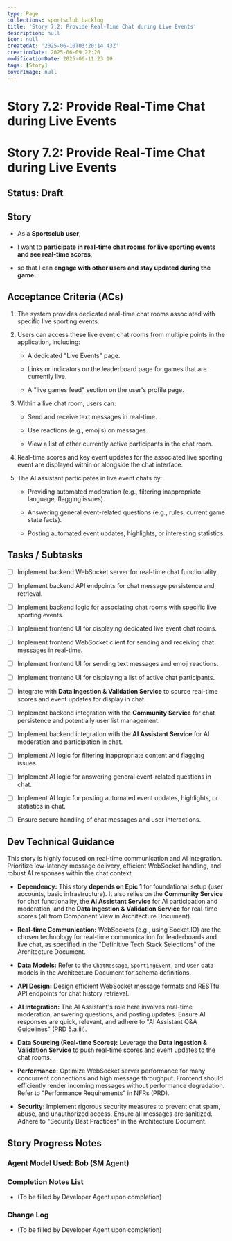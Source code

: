 ```yaml
---
type: Page
collections: sportsclub backlog
title: 'Story 7.2: Provide Real-Time Chat during Live Events'
description: null
icon: null
createdAt: '2025-06-10T03:20:14.43Z'
creationDate: 2025-06-09 22:20
modificationDate: 2025-06-11 23:10
tags: [Story]
coverImage: null
---
```


# Story 7.2: Provide Real-Time Chat during Live Events

# Story 7.2: Provide Real-Time Chat during Live Events

## Status: Draft

## Story

- As a **Sportsclub user**,

- I want to **participate in real-time chat rooms for live sporting events and see real-time scores**,

- so that I can **engage with other users and stay updated during the game.**

## Acceptance Criteria (ACs)

1. The system provides dedicated real-time chat rooms associated with specific live sporting events.

2. Users can access these live event chat rooms from multiple points in the application, including:

    - A dedicated "Live Events" page.

    - Links or indicators on the leaderboard page for games that are currently live.

    - A "live games feed" section on the user's profile page.

3. Within a live chat room, users can:

    - Send and receive text messages in real-time.

    - Use reactions (e.g., emojis) on messages.

    - View a list of other currently active participants in the chat room.

4. Real-time scores and key event updates for the associated live sporting event are displayed within or alongside the chat interface.

5. The AI assistant participates in live event chats by:

    - Providing automated moderation (e.g., filtering inappropriate language, flagging issues).

    - Answering general event-related questions (e.g., rules, current game state facts).

    - Posting automated event updates, highlights, or interesting statistics.

## Tasks / Subtasks

- [ ] Implement backend WebSocket server for real-time chat functionality.

- [ ] Implement backend API endpoints for chat message persistence and retrieval.

- [ ] Implement backend logic for associating chat rooms with specific live sporting events.

- [ ] Implement frontend UI for displaying dedicated live event chat rooms.

- [ ] Implement frontend WebSocket client for sending and receiving chat messages in real-time.

- [ ] Implement frontend UI for sending text messages and emoji reactions.

- [ ] Implement frontend UI for displaying a list of active chat participants.

- [ ] Integrate with **Data Ingestion & Validation Service** to source real-time scores and event updates for display in chat.

- [ ] Implement backend integration with the **Community Service** for chat persistence and potentially user list management.

- [ ] Implement backend integration with the **AI Assistant Service** for AI moderation and participation in chat.

- [ ] Implement AI logic for filtering inappropriate content and flagging issues.

- [ ] Implement AI logic for answering general event-related questions in chat.

- [ ] Implement AI logic for posting automated event updates, highlights, or statistics in chat.

- [ ] Ensure secure handling of chat messages and user interactions.

## Dev Technical Guidance

This story is highly focused on real-time communication and AI integration. Prioritize low-latency message delivery, efficient WebSocket handling, and robust AI responses within the chat context.

- **Dependency:** This story **depends on Epic 1** for foundational setup (user accounts, basic infrastructure). It also relies on the **Community Service** for chat functionality, the **AI Assistant Service** for AI participation and moderation, and the **Data Ingestion & Validation Service** for real-time scores (all from Component View in Architecture Document).

- **Real-time Communication:** WebSockets (e.g., using Socket.IO) are the chosen technology for real-time communication for leaderboards and live chat, as specified in the "Definitive Tech Stack Selections" of the Architecture Document.

- **Data Models:** Refer to the `ChatMessage`, `SportingEvent`, and `User` data models in the Architecture Document for schema definitions.

- **API Design:** Design efficient WebSocket message formats and RESTful API endpoints for chat history retrieval.

- **AI Integration:** The AI Assistant's role here involves real-time moderation, answering questions, and posting updates. Ensure AI responses are quick, relevant, and adhere to "AI Assistant Q&A Guidelines" (PRD 5.a.iii).

- **Data Sourcing (Real-time Scores):** Leverage the **Data Ingestion & Validation Service** to push real-time scores and event updates to the chat rooms.

- **Performance:** Optimize WebSocket server performance for many concurrent connections and high message throughput. Frontend should efficiently render incoming messages without performance degradation. Refer to "Performance Requirements" in NFRs (PRD).

- **Security:** Implement rigorous security measures to prevent chat spam, abuse, and unauthorized access. Ensure all messages are sanitized. Adhere to "Security Best Practices" in the Architecture Document.

## Story Progress Notes

### Agent Model Used: Bob (SM Agent)

### Completion Notes List

- (To be filled by Developer Agent upon completion)

### Change Log

- (To be filled by Developer Agent upon completion)


